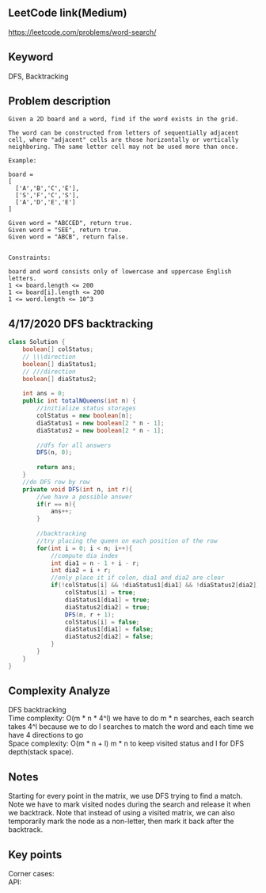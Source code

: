 ## LeetCode link(Medium)
https://leetcode.com/problems/word-search/

## Keyword
DFS, Backtracking

## Problem description
```
Given a 2D board and a word, find if the word exists in the grid.

The word can be constructed from letters of sequentially adjacent cell, where "adjacent" cells are those horizontally or vertically neighboring. The same letter cell may not be used more than once.

Example:

board =
[
  ['A','B','C','E'],
  ['S','F','C','S'],
  ['A','D','E','E']
]

Given word = "ABCCED", return true.
Given word = "SEE", return true.
Given word = "ABCB", return false.
 

Constraints:

board and word consists only of lowercase and uppercase English letters.
1 <= board.length <= 200
1 <= board[i].length <= 200
1 <= word.length <= 10^3
```

## 4/17/2020 DFS backtracking

```java
class Solution {
    boolean[] colStatus;
    // \\\direction
    boolean[] diaStatus1;
    // ///direction
    boolean[] diaStatus2;
    
    int ans = 0;
    public int totalNQueens(int n) {
        //initialize status storages
        colStatus = new boolean[n];
        diaStatus1 = new boolean[2 * n - 1];
        diaStatus2 = new boolean[2 * n - 1];
        
        //dfs for all answers
        DFS(n, 0);
        
        return ans;
    }
    //do DFS row by row
    private void DFS(int n, int r){
        //we have a possible answer
        if(r == n){
            ans++;
        }
        
        //backtracking
        //try placing the queen on each position of the row
        for(int i = 0; i < n; i++){
            //compute dia index
            int dia1 = n - 1 + i - r;
            int dia2 = i + r;
            //only place it if colon, dia1 and dia2 are clear
            if(!colStatus[i] && !diaStatus1[dia1] && !diaStatus2[dia2]){
                colStatus[i] = true;
                diaStatus1[dia1] = true;
                diaStatus2[dia2] = true;
                DFS(n, r + 1);
                colStatus[i] = false;
                diaStatus1[dia1] = false;
                diaStatus2[dia2] = false;
            }
        }
    }
}
```

## Complexity Analyze
DFS backtracking\
Time complexity: O(m * n * 4^l) we have to do m * n searches, each search takes 4^l because we to do l searches to match the word and each time we have 4 directions to go\
Space complexity: O(m * n + l) m * n to keep visited status and l for DFS depth(stack space).

## Notes
Starting for every point in the matrix, we use DFS trying to find a match. Note we have to mark visited nodes during the search and release it when we backtrack. Note that instead of using a visited matrix, we can also temporarily mark the node as a non-letter, then mark it back after the backtrack.
## Key points
Corner cases: \
API:

